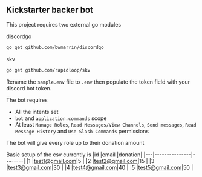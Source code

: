 ## Kickstarter backer bot

This project requires two external go modules

discordgo
```sh
go get github.com/bwmarrin/discordgo
```

skv
```sh
go get github.com/rapidloop/skv
```

Rename the `sample.env` file to `.env` then populate the token field with your discord bot token.

The bot requires
- All the intents set
- `bot` and `application.commands` scope
- At least `Manage Roles`,  `Read Messages/View Channels`, `Send messages`, `Read Message History` and `Use Slash Commands` permissions

The bot will give every role up to their donation amount

Basic setup of the csv currently is
|id |email          |donation|
|---|---------------|--------|
|1  |test1@gmail.com|5       |
|2  |test2@gmail.com|15      |
|3  |test3@gmail.com|30      |
|4  |test4@gmail.com|40      |
|5  |test5@gmail.com|50      |
